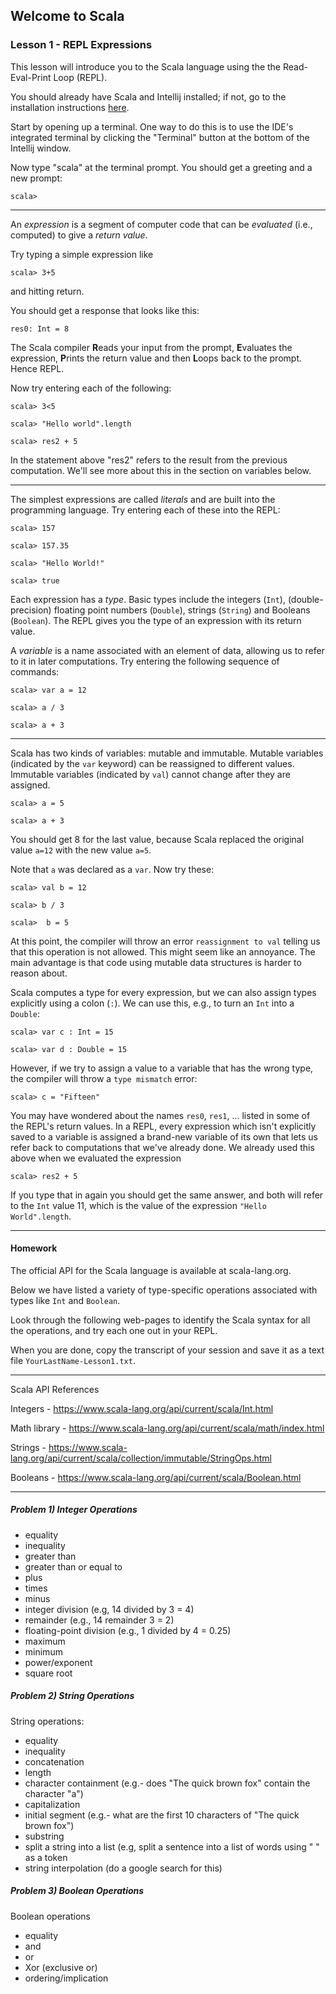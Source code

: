 ## Welcome to Scala

### Lesson 1 - REPL Expressions


This lesson will introduce you to the Scala language using the the Read-Eval-Print Loop (REPL).

You should already have Scala and Intellij installed; if not, go to the installation instructions [here](https://github.com/sjbreiner/MBSE/blob/master/src/WelcomeToScala/Installation.md).

Start by opening up a terminal. One way to do this is to use the IDE's integrated terminal by clicking the "Terminal" button at the bottom of the Intellij window.

Now type "scala" at the terminal prompt. You should get a greeting and a new prompt:

    scala>

---

An *expression* is a segment of computer code that can be *evaluated* (i.e., computed) to give a *return value*.

Try typing a simple expression like

    scala> 3+5

and hitting return.

You should get a response that looks like this:

    res0: Int = 8

The Scala compiler **R**eads your input from the prompt, **E**valuates the expression, **P**rints the return value and then **L**oops back to the prompt. Hence REPL.

Now try entering each of the following:

    scala> 3<5

    scala> "Hello world".length

    scala> res2 + 5

In the statement above "res2" refers to the result from the previous computation. We'll see more about this in the section on variables below.

---

The simplest expressions are called *literals* and are built into the programming language. Try entering each of these into the REPL:

    scala> 157

    scala> 157.35

    scala> "Hello World!"

    scala> true

Each expression has a *type*. Basic types include the integers (```Int```), (double-precision) floating point numbers (```Double```), strings (```String```) and Booleans (```Boolean```). The REPL gives you the type of an expression with its return value.

A *variable* is a name associated with an element of data, allowing us to refer to it in later computations. Try entering the following sequence of commands:

    scala> var a = 12

    scala> a / 3

    scala> a + 3

---

Scala has two kinds of variables: mutable and immutable. Mutable variables (indicated by the ```var``` keyword) can be reassigned to different values. Immutable variables (indicated by ```val```) cannot change after they are assigned.

    scala> a = 5

    scala> a + 3

You should get 8 for the last value, because Scala replaced the original value ```a=12``` with the new value ```a=5```.

Note that ```a``` was declared as a ```var```. Now try these:

    scala> val b = 12

    scala> b / 3

    scala>  b = 5

At this point, the compiler will throw an error ```reassignment to val``` telling us that this operation is not allowed. This might seem like an annoyance. The main advantage is that code using mutable data structures is harder to reason about.

Scala computes a type for every expression, but we can also assign types explicitly using a colon (```:```). We can use this, e.g., to turn an ```Int``` into a ```Double```:

    scala> var c : Int = 15

    scala> var d : Double = 15

However, if we try to assign a value to a variable that has the wrong type, the compiler will throw a ```type mismatch``` error:

    scala> c = "Fifteen"

You may have wondered about the names ```res0```, ```res1```, ... listed in some of the REPL's return values. In a REPL, every expression which isn't explicitly saved to a variable is assigned a brand-new variable of its own that lets us refer back to computations that we've already done. We already used this above when we evaluated the expression

    scala> res2 + 5

If you type that in again you should get the same answer, and both will refer to the ```Int``` value 11, which is the value of the expression ```"Hello World".length```.


---

#### Homework

The official API for the Scala language is available at scala-lang.org.

Below we have listed a variety of type-specific operations associated with types like ```Int``` and ```Boolean```.

Look through the following web-pages to identify the Scala syntax for all the operations, and try each one out in your REPL.

When you are done, copy the transcript of your session and save it as a text file ```YourLastName-Lesson1.txt```.

---

Scala API References

Integers - https://www.scala-lang.org/api/current/scala/Int.html

Math library - https://www.scala-lang.org/api/current/scala/math/index.html

Strings - https://www.scala-lang.org/api/current/scala/collection/immutable/StringOps.html

Booleans - https://www.scala-lang.org/api/current/scala/Boolean.html

---

##### Problem 1) Integer Operations

- equality
- inequality
- greater than
- greater than or equal to
- plus
- times
- minus
- integer division (e.g, 14 divided by 3 = 4)
- remainder (e.g., 14 remainder 3 = 2)
- floating-point division (e.g., 1 divided by 4 = 0.25)
- maximum
- minimum
- power/exponent
- square root

##### Problem 2) String Operations

String operations:
- equality
- inequality
- concatenation
- length
- character containment (e.g.- does "The quick brown fox" contain the character "a")
- capitalization
- initial segment (e.g.- what are the first 10 characters of "The quick brown fox")
- substring
- split a string into a list (e.g, split a sentence into a list of words using " " as a token
- string interpolation (do a google search for this)


##### Problem 3) Boolean Operations

Boolean operations
- equality
- and
- or
- Xor (exclusive or)
- ordering/implication